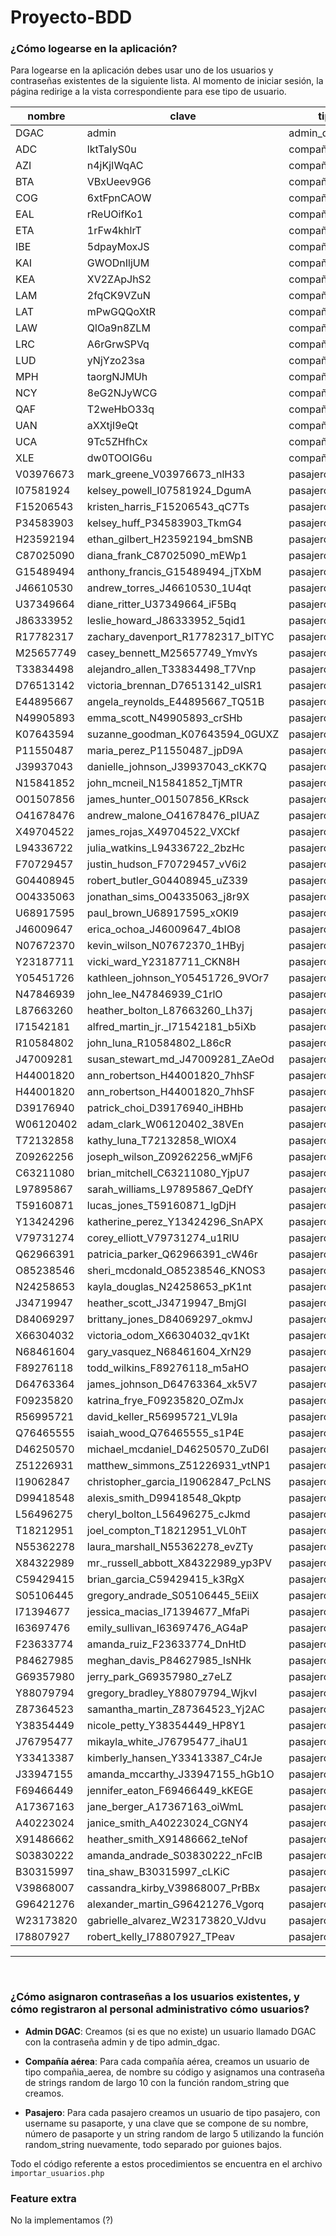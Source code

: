 # Proyecto-BDD

### ¿Cómo logearse en la aplicación?

Para logearse en la aplicación debes usar uno de los usuarios y contraseñas existentes de la siguiente lista. Al momento de iniciar sesión, la página redirige a la vista correspondiente para ese tipo de usuario.


  nombre   |               clave                |      tipo
-----------|------------------------------------|----------------
 DGAC      | admin                              | admin_dgac
 ADC       | lktTaIyS0u                         | compañia_aerea
 AZI       | n4jKjIWqAC                         | compañia_aerea
 BTA       | VBxUeev9G6                         | compañia_aerea
 COG       | 6xtFpnCAOW                         | compañia_aerea
 EAL       | rReUOifKo1                         | compañia_aerea
 ETA       | 1rFw4khlrT                         | compañia_aerea
 IBE       | 5dpayMoxJS                         | compañia_aerea
 KAI       | GWODnIljUM                         | compañia_aerea
 KEA       | XV2ZApJhS2                         | compañia_aerea
 LAM       | 2fqCK9VZuN                         | compañia_aerea
 LAT       | mPwGQQoXtR                         | compañia_aerea
 LAW       | QlOa9n8ZLM                         | compañia_aerea
 LRC       | A6rGrwSPVq                         | compañia_aerea
 LUD       | yNjYzo23sa                         | compañia_aerea
 MPH       | taorgNJMUh                         | compañia_aerea
 NCY       | 8eG2NJyWCG                         | compañia_aerea
 QAF       | T2weHbO33q                         | compañia_aerea
 UAN       | aXXtjI9eQt                         | compañia_aerea
 UCA       | 9Tc5ZHfhCx                         | compañia_aerea
 XLE       | dw0TOOIG6u                         | compañia_aerea
 V03976673 | mark_greene_V03976673_nlH33        | pasajero
 I07581924 | kelsey_powell_I07581924_DgumA      | pasajero
 F15206543 | kristen_harris_F15206543_qC7Ts     | pasajero
 P34583903 | kelsey_huff_P34583903_TkmG4        | pasajero
 H23592194 | ethan_gilbert_H23592194_bmSNB      | pasajero
 C87025090 | diana_frank_C87025090_mEWp1        | pasajero
 G15489494 | anthony_francis_G15489494_jTXbM    | pasajero
 J46610530 | andrew_torres_J46610530_1U4qt      | pasajero
 U37349664 | diane_ritter_U37349664_iF5Bq       | pasajero
 J86333952 | leslie_howard_J86333952_5qid1      | pasajero
 R17782317 | zachary_davenport_R17782317_blTYC  | pasajero
 M25657749 | casey_bennett_M25657749_YmvYs      | pasajero
 T33834498 | alejandro_allen_T33834498_T7Vnp    | pasajero
 D76513142 | victoria_brennan_D76513142_uISR1   | pasajero
 E44895667 | angela_reynolds_E44895667_TQ51B    | pasajero
 N49905893 | emma_scott_N49905893_crSHb         | pasajero
 K07643594 | suzanne_goodman_K07643594_0GUXZ    | pasajero
 P11550487 | maria_perez_P11550487_jpD9A        | pasajero
 J39937043 | danielle_johnson_J39937043_cKK7Q   | pasajero
 N15841852 | john_mcneil_N15841852_TjMTR        | pasajero
 O01507856 | james_hunter_O01507856_KRsck       | pasajero
 O41678476 | andrew_malone_O41678476_pIUAZ      | pasajero
 X49704522 | james_rojas_X49704522_VXCkf        | pasajero
 L94336722 | julia_watkins_L94336722_2bzHc      | pasajero
 F70729457 | justin_hudson_F70729457_vV6i2      | pasajero
 G04408945 | robert_butler_G04408945_uZ339      | pasajero
 O04335063 | jonathan_sims_O04335063_j8r9X      | pasajero
 U68917595 | paul_brown_U68917595_xOKl9         | pasajero
 J46009647 | erica_ochoa_J46009647_4bIO8        | pasajero
 N07672370 | kevin_wilson_N07672370_1HByj       | pasajero
 Y23187711 | vicki_ward_Y23187711_CKN8H         | pasajero
 Y05451726 | kathleen_johnson_Y05451726_9VOr7   | pasajero
 N47846939 | john_lee_N47846939_C1rlO           | pasajero
 L87663260 | heather_bolton_L87663260_Lh37j     | pasajero
 I71542181 | alfred_martin_jr._I71542181_b5iXb  | pasajero
 R10584802 | john_luna_R10584802_L86cR          | pasajero
 J47009281 | susan_stewart_md_J47009281_ZAeOd   | pasajero
 H44001820 | ann_robertson_H44001820_7hhSF      | pasajero
 H44001820 | ann_robertson_H44001820_7hhSF      | pasajero
 D39176940 | patrick_choi_D39176940_iHBHb       | pasajero
 W06120402 | adam_clark_W06120402_38VEn         | pasajero
 T72132858 | kathy_luna_T72132858_WlOX4         | pasajero
 Z09262256 | joseph_wilson_Z09262256_wMjF6      | pasajero
 C63211080 | brian_mitchell_C63211080_YjpU7     | pasajero
 L97895867 | sarah_williams_L97895867_QeDfY     | pasajero
 T59160871 | lucas_jones_T59160871_lgDjH        | pasajero
 Y13424296 | katherine_perez_Y13424296_SnAPX    | pasajero
 V79731274 | corey_elliott_V79731274_u1RlU      | pasajero
 Q62966391 | patricia_parker_Q62966391_cW46r    | pasajero
 O85238546 | sheri_mcdonald_O85238546_KNOS3     | pasajero
 N24258653 | kayla_douglas_N24258653_pK1nt      | pasajero
 J34719947 | heather_scott_J34719947_BmjGI      | pasajero
 D84069297 | brittany_jones_D84069297_okmvJ     | pasajero
 X66304032 | victoria_odom_X66304032_qv1Kt      | pasajero
 N68461604 | gary_vasquez_N68461604_XrN29       | pasajero
 F89276118 | todd_wilkins_F89276118_m5aHO       | pasajero
 D64763364 | james_johnson_D64763364_xk5V7      | pasajero
 F09235820 | katrina_frye_F09235820_OZmJx       | pasajero
 R56995721 | david_keller_R56995721_VL9Ia       | pasajero
 Q76465555 | isaiah_wood_Q76465555_s1P4E        | pasajero
 D46250570 | michael_mcdaniel_D46250570_ZuD6I   | pasajero
 Z51226931 | matthew_simmons_Z51226931_vtNP1    | pasajero
 I19062847 | christopher_garcia_I19062847_PcLNS | pasajero
 D99418548 | alexis_smith_D99418548_Qkptp       | pasajero
 L56496275 | cheryl_bolton_L56496275_cJkmd      | pasajero
 T18212951 | joel_compton_T18212951_VL0hT       | pasajero
 N55362278 | laura_marshall_N55362278_evZTy     | pasajero
 X84322989 | mr._russell_abbott_X84322989_yp3PV | pasajero
 C59429415 | brian_garcia_C59429415_k3RgX       | pasajero
 S05106445 | gregory_andrade_S05106445_5EiiX    | pasajero
 I71394677 | jessica_macias_I71394677_MfaPi     | pasajero
 I63697476 | emily_sullivan_I63697476_AG4aP     | pasajero
 F23633774 | amanda_ruiz_F23633774_DnHtD        | pasajero
 P84627985 | meghan_davis_P84627985_IsNHk       | pasajero
 G69357980 | jerry_park_G69357980_z7eLZ         | pasajero
 Y88079794 | gregory_bradley_Y88079794_WjkvI    | pasajero
 Z87364523 | samantha_martin_Z87364523_Yj2AC    | pasajero
 Y38354449 | nicole_petty_Y38354449_HP8Y1       | pasajero
 J76795477 | mikayla_white_J76795477_ihaU1      | pasajero
 Y33413387 | kimberly_hansen_Y33413387_C4rJe    | pasajero
 J33947155 | amanda_mccarthy_J33947155_hGb1O    | pasajero
 F69466449 | jennifer_eaton_F69466449_kKEGE     | pasajero
 A17367163 | jane_berger_A17367163_oiWmL        | pasajero
 A40223024 | janice_smith_A40223024_CGNY4       | pasajero
 X91486662 | heather_smith_X91486662_teNof      | pasajero
 S03830222 | amanda_andrade_S03830222_nFcIB     | pasajero
 B30315997 | tina_shaw_B30315997_cLKiC          | pasajero
 V39868007 | cassandra_kirby_V39868007_PrBBx    | pasajero
 G96421276 | alexander_martin_G96421276_Vgorq   | pasajero
 W23173820 | gabrielle_alvarez_W23173820_VJdvu  | pasajero
 I78807927 | robert_kelly_I78807927_TPeav       | pasajero

-------


<br/>

### ¿Cómo asignaron contraseñas a los usuarios existentes, y cómo registraron al personal administrativo cómo usuarios?

- **Admin DGAC**: Creamos (si es que no existe) un usuario llamado DGAC con la contraseña admin y de tipo admin_dgac.

- **Compañía aérea**: Para cada compañía aérea, creamos un usuario de tipo compañia_aerea, de nombre su código y asignamos una contraseña de strings random de largo 10 con la función random_string que creamos.

- **Pasajero**: Para cada pasajero creamos un usuario de tipo pasajero, con username su pasaporte, y una clave que se compone de su nombre, número de pasaporte y un string random de largo 5 utilizando la función random_string nuevamente, todo separado por guiones bajos.

 Todo el código referente a estos procedimientos se encuentra en el archivo ```importar_usuarios.php```

 ### Feature extra

 No la implementamos (?)
